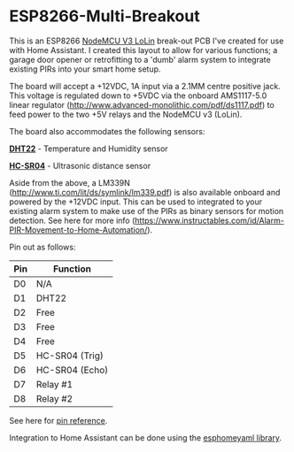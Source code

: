 # ESP8266-Multi-Breakout

This is an ESP8266 [NodeMCU V3 LoLin](https://www.aliexpress.com/item/New-Wireless-module-NodeMcu-Lua-WIFI-Internet-of-Things-development-board-based-ESP8266-with-pcb-Antenna/32656775273.html) break-out PCB I've created for use with Home Assistant. I created this layout to allow for various functions; a garage door opener or retrofitting to a 'dumb' alarm system to integrate existing PIRs into your smart home setup.

The board will accept a +12VDC, 1A input via a 2.1MM centre positive jack. This voltage is regulated down to +5VDC via the onboard AMS1117-5.0 linear regulator (http://www.advanced-monolithic.com/pdf/ds1117.pdf) to feed power to the two +5V relays and the NodeMCU v3 (LoLin).

The board also accommodates the following sensors:

[**DHT22**](https://www.aliexpress.com/item/DHT22-single-bus-digital-temperature-and-humidity-sensor-module-2302-electronic-building-blocks/32753887461.html) - Temperature and Humidity sensor

[**HC-SR04**](https://www.aliexpress.com/item/1pcs-HC-SR04-to-world-Ultrasonic-Wave-Detector-Ranging-Module-for-arduino-Distance-Sensor/32786781050.html) - Ultrasonic distance sensor

Aside from the above, a LM339N (http://www.ti.com/lit/ds/symlink/lm339.pdf) is also available onboard and powered by the +12VDC input. This can be used to integrated to your existing alarm system to make use of the PIRs as binary sensors for motion detection. See here for more info (https://www.instructables.com/id/Alarm-PIR-Movement-to-Home-Automation/).

Pin out as follows:

| Pin  | Function |
| ------------- | ------------- |
| D0  | N/A  |
| D1  | DHT22  |
| D2  | Free  |
| D3  | Free  |
| D4  | Free  |
| D5  | HC-SR04 (Trig)  |
| D6  | HC-SR04 (Echo)  |
| D7  | Relay #1  |
| D8  | Relay #2  |

See here for [pin reference](https://github.com/thehookup/Wireless_MQTT_Doorbell/blob/master/GPIO_Limitations_ESP8266_NodeMCU.jpg). 

Integration to Home Assistant can be done using the [esphomeyaml library](https://esphomelib.com/esphomeyaml/index.html).
